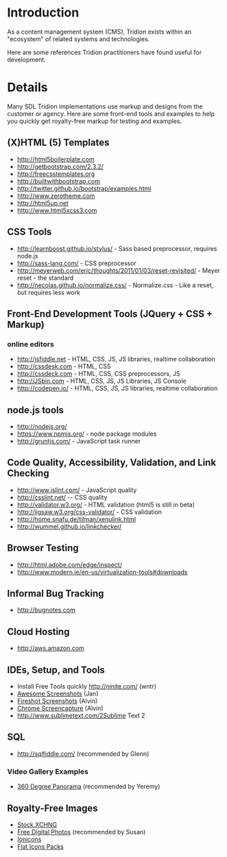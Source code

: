 # Introduction #

As a content management system (CMS), Tridion exists within an "ecosystem" of related systems and technologies.

Here are some references Tridion practitioners have found useful for development.

# Details #

Many SDL Tridion implementations use markup and designs from the customer or agency. Here are some front-end tools and examples to help you quickly get royalty-free markup for testing and examples.

## (X)HTML (5) Templates ##

  * http://html5boilerplate.com
  * http://getbootstrap.com/2.3.2/
  * http://freecsstemplates.org
  * http://builtwithbootstrap.com
  * http://twitter.github.io/bootstrap/examples.html
  * http://www.zerotheme.com
  * http://html5up.net
  * http://www.html5xcss3.com

## CSS Tools ##

  * http://learnboost.github.io/stylus/ - Sass based preprocessor, requires node.js
  * http://sass-lang.com/ - CSS preprocessor
  * http://meyerweb.com/eric/thoughts/2011/01/03/reset-revisited/ - Meyer reset - the standard
  * http://necolas.github.io/normalize.css/ - Normalize.css - Like a reset, but requires less work

## Front-End Development Tools (JQuery + CSS + Markup) ##

### online editors ###
  * http://jsfiddle.net - HTML, CSS, JS, JS libraries, realtime collaboration
  * http://cssdesk.com - HTML, CSS
  * http://cssdeck.com - HTML, CSS, CSS preprocessors, JS
  * http://JSbin.com  - HTML, CSS, JS, JS Libraries, JS Console
  * http://codepen.io/ - HTML, CSS, JS, JS libraries, realtime collaboration

## node.js tools ##
  * http://nodejs.org/
  * https://www.npmjs.org/ - node package modules
  * http://gruntjs.com/ - JavaScript task runner

## Code Quality, Accessibility, Validation, and Link Checking ##
  * http://www.jslint.com/ - JavaScript quality
  * http://csslint.net/ -- CSS quality
  * http://validator.w3.org/ - HTML validation (html5 is still in beta)
  * http://jigsaw.w3.org/css-validator/ - CSS validation
  * http://home.snafu.de/tilman/xenulink.html
  * http://wummel.github.io/linkchecker/

## Browser Testing ##
  * http://html.adobe.com/edge/inspect/
  * http://www.modern.ie/en-us/virtualization-tools#downloads

## Informal Bug Tracking ##

  * http://bugnotes.com

## Cloud Hosting ##

  * http://aws.amazon.com

## IDEs, Setup, and Tools ##

  * Install Free Tools quickly http://ninite.com/ (wntr)
  * [Awesome Screenshots](http://awesomescreenshot.com/) (Jan)
  * [Fireshot Screenshots](http://getfireshot.com/) (Alvin)
  * [Chrome Screencapture](https://chrome.google.com/webstore/detail/screen-capture-by-google/cpngackimfmofbokmjmljamhdncknpmg?hl=en) (Alvin)
  * http://www.sublimetext.com/2Sublime Text 2

## SQL ##

  * http://sqlfiddle.com/ (recommended by Glenn)

### Video Gallery Examples ###

  * [360 Degree Panorama](http://ggnome.com/samples/pano2vr_4/tour/) (recommended by Yeremy)

## Royalty-Free Images ##

  * [Stock.XCHNG](http://www.sxc.hu/)
  * [Free Digital Photos](http://www.freedigitalphotos.net/) (recommended by Susan)
  * [Ionicons](http://ionicons.com/)
  * [Flat Icons Packs](http://www.flaticon.com/packs/)